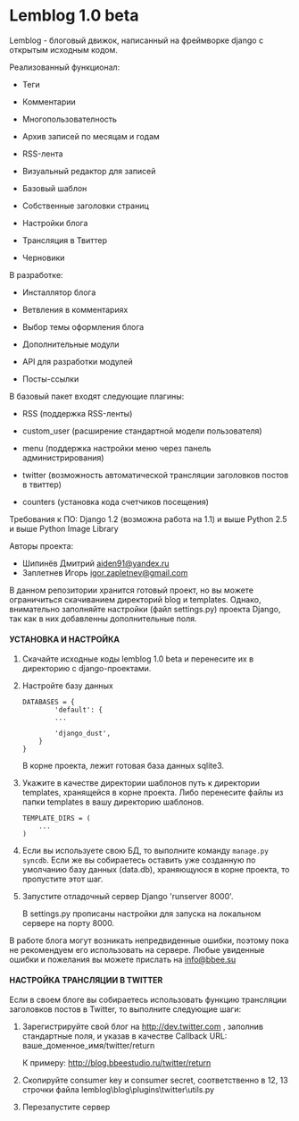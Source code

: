 ﻿Lemblog 1.0 beta
================

Lemblog - блоговый движок, написанный на фреймворке django с открытым исходным кодом.

Реализованный функционал:

* Теги

* Комментарии

* Многопользователность

* Архив записей по месяцам и годам

* RSS-лента

* Визуальный редактор для записей

* Базовый шаблон

* Собственные заголовки страниц

* Настройки блога

* Трансляция в Твиттер

* Черновики



В разработке:

* Инсталлятор блога

* Ветвления в комментариях

* Выбор темы оформления блога

* Дополнительные модули

* API для разработки модулей

* Посты-ссылки



В базовый пакет входят следующие плагины:

* RSS (поддержка RSS-ленты)

* custom_user (расширение стандартной модели пользователя)

* menu (поддержка настройки меню через панель администрирования)

* twitter (возможность автоматической трансляции заголовков постов в твиттер)

* counters (установка кода счетчиков посещения)



Требования к ПО:
Django 1.2 (возможна работа на 1.1) и выше
Python 2.5 и выше
Python Image Library



Авторы проекта:
- Шипинёв Дмитрий aiden91@yandex.ru
- Заплетнев Игорь igor.zapletnev@gmail.com

В данном репозитории хранится готовый проект, но вы можете ограничиться скачиванием директорий blog и templates. Однако, внимательно заполняйте настройки (файл settings.py) проекта Django, так как в них добавленны дополнительные поля.



#### УСТАНОВКА И НАСТРОЙКА

1.  Скачайте исходные коды lemblog 1.0 beta и перенесите их в директорию с django-проектами.

2.  Настройте базу данных

		DATABASES = {
				'default': {
				...

				'django_dust',
			}
		}
	
	В корне проекта, лежит готовая база данных sqlite3.
	
3.	Укажите в качестве директории шаблонов путь к директории templates, хранящейся в корне проекта. Либо перенесите файлы из папки templates в вашу директорию шаблонов.

		TEMPLATE_DIRS = (
			...
		)
	
3.  Если вы используете свою БД, то выполните команду `manage.py syncdb`. Если же вы собираетесь оставить уже созданную по умолчанию базу данных (data.db), храняющуюся в корне проекта, то пропустите этот шаг.

4.  Запустите отладочный сервер Django 'runserver 8000'.

	В settings.py прописаны настройки для запуска на локальном сервере на порту 8000.

	
В работе блога могут возникать непредвиденные ошибки, поэтому пока не рекомендуем его использовать на сервере. Любые увиденные ошибки и пожелания вы можете прислать на info@bbee.su

[1]: http://bbeestudio.ru/lemblog
[2]: http://www.pythonware.com/products/pil/



#### НАСТРОЙКА ТРАНСЛЯЦИИ В TWITTER

Если в своем блоге вы собираетесь использовать функцию трансляции заголовков постов в Twitter, то выполните следующие шаги:
	
1. 	Зарегистрируйте свой блог на http://dev.twitter.com , заполнив стандартные поля, и указав в качестве Callback URL: ваше_доменное_имя/twitter/return
		
	К примеру:
		http://blog.bbeestudio.ru/twitter/return
		
2. Скопируйте сonsumer key и сonsumer secret, соответственно в 12, 13 строчки файла lemblog\blog\plugins\twitter\utils.py 
	
3. Перезапустите сервер
